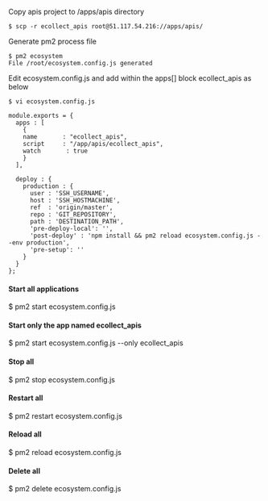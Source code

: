 
Copy apis project to /apps/apis directory
```
$ scp -r ecollect_apis root@51.117.54.216://apps/apis/
```

Generate pm2 process file
```
$ pm2 ecosystem
File /root/ecosystem.config.js generated
```
Edit ecosystem.config.js and add within the apps[] block ecollect_apis as below
```
$ vi ecosystem.config.js

module.exports = {
  apps : [
    {
    name       : "ecollect_apis",
    script     : "/app/apis/ecollect_apis",
    watch       : true
    }
  ],

  deploy : {
    production : {
      user : 'SSH_USERNAME',
      host : 'SSH_HOSTMACHINE',
      ref  : 'origin/master',
      repo : 'GIT_REPOSITORY',
      path : 'DESTINATION_PATH',
      'pre-deploy-local': '',
      'post-deploy' : 'npm install && pm2 reload ecosystem.config.js --env production',
      'pre-setup': ''
    }
  }
};
```
#### Start all applications
$ pm2 start ecosystem.config.js

#### Start only the app named ecollect_apis
$ pm2 start ecosystem.config.js --only ecollect_apis

#### Stop all
$ pm2 stop ecosystem.config.js

#### Restart all
$ pm2 restart ecosystem.config.js

#### Reload all
$ pm2 reload ecosystem.config.js

#### Delete all
$ pm2 delete ecosystem.config.js
